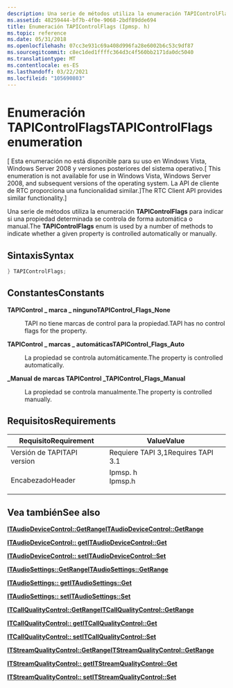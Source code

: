 ```yaml
---
description: Una serie de métodos utiliza la enumeración TAPIControlFlags para indicar si una propiedad determinada se controla de forma automática o manual.
ms.assetid: 48259444-bf7b-4f0e-9068-2bdf89dde694
title: Enumeración TAPIControlFlags (Ipmsp. h)
ms.topic: reference
ms.date: 05/31/2018
ms.openlocfilehash: 07cc3e931c69a408d996fa28e6002b6c53c9df87
ms.sourcegitcommit: c8ec1ded1ffffc364d3c4f560bb2171da0dc5040
ms.translationtype: MT
ms.contentlocale: es-ES
ms.lasthandoff: 03/22/2021
ms.locfileid: "105690803"
---
```

# <a name="tapicontrolflags-enumeration"></a><span data-ttu-id="520b5-103">Enumeración TAPIControlFlags</span><span class="sxs-lookup"><span data-stu-id="520b5-103">TAPIControlFlags enumeration</span></span>

<span data-ttu-id="520b5-104">\[ Esta enumeración no está disponible para su uso en Windows Vista, Windows Server 2008 y versiones posteriores del sistema operativo.</span><span class="sxs-lookup"><span data-stu-id="520b5-104">\[ This enumeration is not available for use in Windows Vista, Windows Server 2008, and subsequent versions of the operating system.</span></span> <span data-ttu-id="520b5-105">La API de cliente de RTC proporciona una funcionalidad similar.\]</span><span class="sxs-lookup"><span data-stu-id="520b5-105">The RTC Client API provides similar functionality.\]</span></span>

<span data-ttu-id="520b5-106">Una serie de métodos utiliza la enumeración **TAPIControlFlags** para indicar si una propiedad determinada se controla de forma automática o manual.</span><span class="sxs-lookup"><span data-stu-id="520b5-106">The **TAPIControlFlags** enum is used by a number of methods to indicate whether a given property is controlled automatically or manually.</span></span>

## <a name="syntax"></a><span data-ttu-id="520b5-107">Sintaxis</span><span class="sxs-lookup"><span data-stu-id="520b5-107">Syntax</span></span>


```C++
} TAPIControlFlags;
```



## <a name="constants"></a><span data-ttu-id="520b5-108">Constantes</span><span class="sxs-lookup"><span data-stu-id="520b5-108">Constants</span></span>

<dl> <dt>

<span data-ttu-id="520b5-109"><span id="TAPIControl_Flags_None"></span><span id="tapicontrol_flags_none"></span><span id="TAPICONTROL_FLAGS_NONE"></span>**TAPIControl \_ marca \_ ninguno**</span><span class="sxs-lookup"><span data-stu-id="520b5-109"><span id="TAPIControl_Flags_None"></span><span id="tapicontrol_flags_none"></span><span id="TAPICONTROL_FLAGS_NONE"></span>**TAPIControl\_Flags\_None**</span></span>
</dt> <dd>

<span data-ttu-id="520b5-110">TAPI no tiene marcas de control para la propiedad.</span><span class="sxs-lookup"><span data-stu-id="520b5-110">TAPI has no control flags for the property.</span></span>

</dd> <dt>

<span data-ttu-id="520b5-111"><span id="TAPIControl_Flags_Auto"></span><span id="tapicontrol_flags_auto"></span><span id="TAPICONTROL_FLAGS_AUTO"></span>**TAPIControl \_ marcas \_ automáticas**</span><span class="sxs-lookup"><span data-stu-id="520b5-111"><span id="TAPIControl_Flags_Auto"></span><span id="tapicontrol_flags_auto"></span><span id="TAPICONTROL_FLAGS_AUTO"></span>**TAPIControl\_Flags\_Auto**</span></span>
</dt> <dd>

<span data-ttu-id="520b5-112">La propiedad se controla automáticamente.</span><span class="sxs-lookup"><span data-stu-id="520b5-112">The property is controlled automatically.</span></span>

</dd> <dt>

<span data-ttu-id="520b5-113"><span id="TAPIControl_Flags_Manual"></span><span id="tapicontrol_flags_manual"></span><span id="TAPICONTROL_FLAGS_MANUAL"></span>**\_Manual de marcas TAPIControl \_**</span><span class="sxs-lookup"><span data-stu-id="520b5-113"><span id="TAPIControl_Flags_Manual"></span><span id="tapicontrol_flags_manual"></span><span id="TAPICONTROL_FLAGS_MANUAL"></span>**TAPIControl\_Flags\_Manual**</span></span>
</dt> <dd>

<span data-ttu-id="520b5-114">La propiedad se controla manualmente.</span><span class="sxs-lookup"><span data-stu-id="520b5-114">The property is controlled manually.</span></span>

</dd> </dl>

## <a name="requirements"></a><span data-ttu-id="520b5-115">Requisitos</span><span class="sxs-lookup"><span data-stu-id="520b5-115">Requirements</span></span>



| <span data-ttu-id="520b5-116">Requisito</span><span class="sxs-lookup"><span data-stu-id="520b5-116">Requirement</span></span> | <span data-ttu-id="520b5-117">Value</span><span class="sxs-lookup"><span data-stu-id="520b5-117">Value</span></span> |
|-------------------------|------------------------------------------------------------------------------------|
| <span data-ttu-id="520b5-118">Versión de TAPI</span><span class="sxs-lookup"><span data-stu-id="520b5-118">TAPI version</span></span><br/> | <span data-ttu-id="520b5-119">Requiere TAPI 3,1</span><span class="sxs-lookup"><span data-stu-id="520b5-119">Requires TAPI 3.1</span></span><br/>                                                       |
| <span data-ttu-id="520b5-120">Encabezado</span><span class="sxs-lookup"><span data-stu-id="520b5-120">Header</span></span><br/>       | <dl> <span data-ttu-id="520b5-121"><dt>Ipmsp. h</dt></span><span class="sxs-lookup"><span data-stu-id="520b5-121"><dt>Ipmsp.h</dt></span></span> </dl> |



## <a name="see-also"></a><span data-ttu-id="520b5-122">Vea también</span><span class="sxs-lookup"><span data-stu-id="520b5-122">See also</span></span>

<dl> <dt>

[<span data-ttu-id="520b5-123">**ITAudioDeviceControl::GetRange**</span><span class="sxs-lookup"><span data-stu-id="520b5-123">**ITAudioDeviceControl::GetRange**</span></span>](itaudiodevicecontrol-getrange.md)
</dt> <dt>

[<span data-ttu-id="520b5-124">**ITAudioDeviceControl:: get**</span><span class="sxs-lookup"><span data-stu-id="520b5-124">**ITAudioDeviceControl::Get**</span></span>](itaudiodevicecontrol-get.md)
</dt> <dt>

[<span data-ttu-id="520b5-125">**ITAudioDeviceControl:: set**</span><span class="sxs-lookup"><span data-stu-id="520b5-125">**ITAudioDeviceControl::Set**</span></span>](itaudiodevicecontrol-set.md)
</dt> <dt>

[<span data-ttu-id="520b5-126">**ITAudioSettings::GetRange**</span><span class="sxs-lookup"><span data-stu-id="520b5-126">**ITAudioSettings::GetRange**</span></span>](itaudiosettings-getrange.md)
</dt> <dt>

[<span data-ttu-id="520b5-127">**ITAudioSettings:: get**</span><span class="sxs-lookup"><span data-stu-id="520b5-127">**ITAudioSettings::Get**</span></span>](itaudiosettings-get.md)
</dt> <dt>

[<span data-ttu-id="520b5-128">**ITAudioSettings:: set**</span><span class="sxs-lookup"><span data-stu-id="520b5-128">**ITAudioSettings::Set**</span></span>](itaudiosettings-set.md)
</dt> <dt>

[<span data-ttu-id="520b5-129">**ITCallQualityControl::GetRange**</span><span class="sxs-lookup"><span data-stu-id="520b5-129">**ITCallQualityControl::GetRange**</span></span>](itcallqualitycontrol-getrange.md)
</dt> <dt>

[<span data-ttu-id="520b5-130">**ITCallQualityControl:: get**</span><span class="sxs-lookup"><span data-stu-id="520b5-130">**ITCallQualityControl::Get**</span></span>](itcallqualitycontrol-get.md)
</dt> <dt>

[<span data-ttu-id="520b5-131">**ITCallQualityControl:: set**</span><span class="sxs-lookup"><span data-stu-id="520b5-131">**ITCallQualityControl::Set**</span></span>](itcallqualitycontrol-set.md)
</dt> <dt>

[<span data-ttu-id="520b5-132">**ITStreamQualityControl::GetRange**</span><span class="sxs-lookup"><span data-stu-id="520b5-132">**ITStreamQualityControl::GetRange**</span></span>](itstreamqualitycontrol-getrange.md)
</dt> <dt>

[<span data-ttu-id="520b5-133">**ITStreamQualityControl:: get**</span><span class="sxs-lookup"><span data-stu-id="520b5-133">**ITStreamQualityControl::Get**</span></span>](itstreamqualitycontrol-get.md)
</dt> <dt>

[<span data-ttu-id="520b5-134">**ITStreamQualityControl:: set**</span><span class="sxs-lookup"><span data-stu-id="520b5-134">**ITStreamQualityControl::Set**</span></span>](itstreamqualitycontrol-set.md)
</dt> </dl>

 

 




